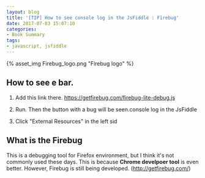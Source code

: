 ```yaml
---
layout: blog
title: '[TIP] How to see console log in the JsFiddle : Firebug'
date: 2017-07-03 15:07:10
categories:
- Book Summary
tags:
- javascript, jsfiddle
---
```


{% asset_img Firebug_logo.png "Firebug logo" %}

## How to see e bar.
1. Add this link there.
https://getfirebug.com/firebug-lite-debug.js
1. Run. Then the button with a bug will be seen.console log in the JsFiddle

1. Click "External Resources" in the left sid

## What is the  Firebug

This is a debugging tool for Firefox environment, but I think it's not commonly used these days. This is because **Chrome develpoer tool** is even better. However, Firebug is still being developed. (http://getfirebug.com/)


